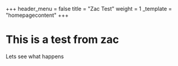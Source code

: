 +++
header_menu = false
title = "Zac Test"
weight = 1
_template = "homepagecontent"
+++

# This is a test from zac

Lets see what happens
